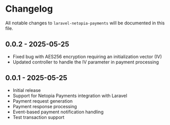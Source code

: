 # Changelog

All notable changes to `laravel-netopia-payments` will be documented in this file.

## 0.0.2 - 2025-05-25

- Fixed bug with AES256 encryption requiring an initialization vector (IV)
- Updated controller to handle the IV parameter in payment processing

## 0.0.1 - 2025-05-25

- Initial release
- Support for Netopia Payments integration with Laravel
- Payment request generation
- Payment response processing
- Event-based payment notification handling
- Test transaction support
